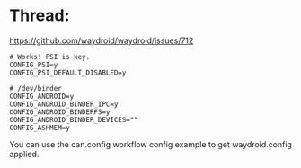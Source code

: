 # Thread:
https://github.com/waydroid/waydroid/issues/712

```
# Works! PSI is key.
CONFIG_PSI=y
CONFIG_PSI_DEFAULT_DISABLED=y

# /dev/binder
CONFIG_ANDROID=y
CONFIG_ANDROID_BINDER_IPC=y
CONFIG_ANDROID_BINDERFS=y
CONFIG_ANDROID_BINDER_DEVICES=""
CONFIG_ASHMEM=y
```

You can use the can.config workflow config example to get waydroid.config applied.
